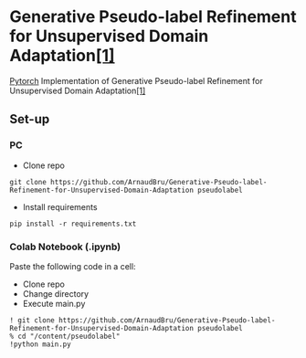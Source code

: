 # Generative Pseudo-label Refinement for Unsupervised Domain Adaptation[[1]](https://arxiv.org/pdf/2001.02950.pdf)

 [Pytorch](https://www.pytorch.org) Implementation of Generative Pseudo-label Refinement for Unsupervised Domain Adaptation[[1]](https://arxiv.org/pdf/2001.02950.pdf)

## Set-up

### PC

 - Clone repo

```git clone https://github.com/ArnaudBru/Generative-Pseudo-label-Refinement-for-Unsupervised-Domain-Adaptation pseudolabel```

 - Install requirements
 
 ```pip install -r requirements.txt```

### Colab Notebook (.ipynb)

Paste the following code in a cell:

 - Clone repo
 - Change directory
 - Execute main.py
```
! git clone https://github.com/ArnaudBru/Generative-Pseudo-label-Refinement-for-Unsupervised-Domain-Adaptation pseudolabel
% cd "/content/pseudolabel"
!python main.py
```
